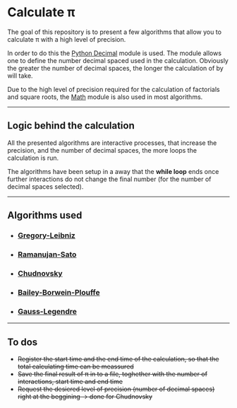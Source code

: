 # Calculate π

The goal of this repository is to present a few algorithms that allow you to calculate π with a high level of precision. 

In order to do this the [Python Decimal](https://docs.python.org/3/library/decimal.html) module is used. The module allows one to define the number decimal spaced used in the calculation. Obviously the greater the number of decimal spaces, the longer the calculation of by will take.

Due to the high level of precision required for the calculation of factorials and square roots, the [Math](https://docs.python.org/3/library/math.html) module is also used in most algorithms.

---
## Logic behind the calculation

All the presented algorithms are interactive processes, that increase the precision, and the number of decimal spaces, the more loops the calculation is run. 

The algorithms have been setup in a away that the **while loop** ends once further interactions do not change the final number (for the number of decimal spaces selected).

---
## Algorithms used

* ### [Gregory-Leibniz](https://en.wikipedia.org/wiki/Leibniz_formula_for_%CF%80)
* ### [Ramanujan-Sato](https://en.wikipedia.org/wiki/Borwein%27s_algorithm#Class_number_2_(1989))
* ### [Chudnovsky](https://en.wikipedia.org/wiki/Chudnovsky_algorithm)
* ### [Bailey-Borwein-Plouffe](https://en.wikipedia.org/wiki/Bailey%E2%80%93Borwein%E2%80%93Plouffe_formula#BBP_digit-extraction_algorithm_for_%CF%80)
* ### [Gauss-Legendre](https://en.wikipedia.org/wiki/Gauss%E2%80%93Legendre_algorithm)

---

## To dos

* ~~Register the start time and the end time of the calculation, so that the total calculating time can be meassured~~
* ~~Save the final result of π in to a file, toghether with the number of interactions, start time and end time~~
* ~~Request the desiered level of precision (number of decimal spaces) right at the beggining -> done for Chudnovsky~~ 
